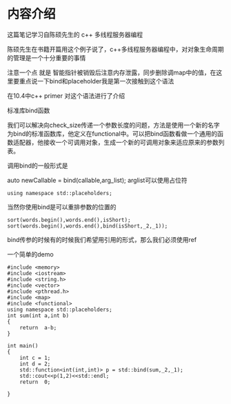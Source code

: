 # 内容介绍

这篇笔记学习自陈硕先生的 c++ 多线程服务器编程

陈硕先生在书籍开篇用这个例子说了，c++多线程服务器编程中，对对象生命周期的管理是一个十分重要的事情

注意一个点 就是 智能指针被销毁后注意内存泄露，同步删除调map中的值，在这里要重点说一下bind和placeholder我是第一次接触到这个语法

在10.4中c++ primer 对这个语法进行了介绍

标准库bind函数

我们可以解决向check_size传递一个参数长度的问题，方法是使用一个新的名字为bind的标准函数库，他定义在functional中。可以把bind函数看做一个通用的函数适配器，他接收一个可调用对象，生成一个新的可调用对象来适应原来的参数列表。

调用bind的一般形式是

auto newCallable = bind(callable,arg_list);
arglist可以使用占位符

```
using namespace std::placeholders;
```

当然你使用bind是可以重排参数的位置的

```
sort(words.begin(),words.end(),isShort);
sort(words.begin(),words.end(),bind(isShort,_2,_1));
```

bind传参的时候有的时候我们希望用引用的形式，那么我们必须使用ref

一个简单的demo

```
#include <memory>
#include <iostream>
#include <string.h>
#include <vector>
#include <pthread.h>
#include <map>
#include <functional>
using namespace std::placeholders;
int sum(int a,int b)
{
    return  a-b;
}

int main()
{
    int c = 1;
    int d = 2;
    std::function<int(int,int)> p = std::bind(sum,_2,_1);
    std::cout<<p(1,2)<<std::endl;
    return  0;

}
```